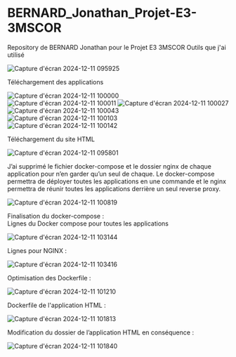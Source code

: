 # BERNARD_Jonathan_Projet-E3-3MSCOR
Repository de BERNARD Jonathan pour le Projet E3 3MSCOR
Outils que j'ai utilisé

![Capture d'écran 2024-12-11 095925](https://github.com/user-attachments/assets/4bde3793-7173-4829-ab28-c7ba7281210e)

Téléchargement des applications

![Capture d'écran 2024-12-11 100000](https://github.com/user-attachments/assets/d55d561d-788e-492d-ab01-31064d5b90dd)
![Capture d'écran 2024-12-11 100011](https://github.com/user-attachments/assets/4645eb78-cc07-459a-a0ee-acbd15e3f292)
![Capture d'écran 2024-12-11 100027](https://github.com/user-attachments/assets/c309497a-441f-457e-a684-cba52e465caa)
![Capture d'écran 2024-12-11 100043](https://github.com/user-attachments/assets/b5fd7718-6793-4056-9a4a-b4862977f5a7)
![Capture d'écran 2024-12-11 100103](https://github.com/user-attachments/assets/89476c5d-aa28-426e-b09a-631d3dcf1dc2)
![Capture d'écran 2024-12-11 100142](https://github.com/user-attachments/assets/beaf1672-98cc-4546-99fd-75d3b94feb12)

Téléchargement du site HTML

![Capture d'écran 2024-12-11 095801](https://github.com/user-attachments/assets/7f76ab05-01d3-43fb-a3b0-003391fbaa01)

J’ai supprimé le fichier docker-compose et le dossier nginx de chaque application pour n’en garder qu’un seul de chaque. Le docker-compose permettra de déployer toutes les applications en une commande et le nginx permettra de réunir toutes les applications derrière un 
seul reverse proxy.

![Capture d'écran 2024-12-11 100819](https://github.com/user-attachments/assets/a3346a6a-ae22-4abe-b774-d9c333fd304f)

Finalisation du docker-compose :  
Lignes du Docker compose pour toutes les applications

![Capture d'écran 2024-12-11 103144](https://github.com/user-attachments/assets/92d3e4ed-bc9d-4b63-a5f1-4e0dc7a6e71b)

Lignes pour NGINX :

![Capture d'écran 2024-12-11 103416](https://github.com/user-attachments/assets/dd0b7cf4-f6ac-4a38-90e0-f0126efc5a86)

Optimisation des Dockerfile :

![Capture d'écran 2024-12-11 101210](https://github.com/user-attachments/assets/669b72d2-381a-44e4-b911-b57d54fd4c39)

Dockerfile de l'application HTML :

![Capture d'écran 2024-12-11 101813](https://github.com/user-attachments/assets/77aba886-bfbc-43c0-8cce-2e6d56e9a7ae)

Modification du dossier de l’application HTML en conséquence :

![Capture d'écran 2024-12-11 101840](https://github.com/user-attachments/assets/9e08528d-00f5-4393-a739-36204d436a16)
